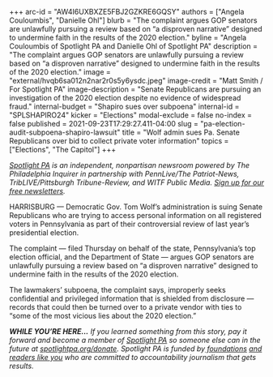 +++
arc-id = "AW4I6UXBXZE5FBJ2GZKRE6GQSY"
authors = ["Angela Couloumbis", "Danielle Ohl"]
blurb = "The complaint argues GOP senators are unlawfully pursuing a review based on “a disproven narrative” designed to undermine faith in the results of the 2020 election."
byline = "Angela Couloumbis of Spotlight PA and Danielle Ohl of Spotlight PA"
description = "The complaint argues GOP senators are unlawfully pursuing a review based on “a disproven narrative” designed to undermine faith in the results of the 2020 election."
image = "external/hvqb6sa012n2nar2r0s5y6ysdc.jpeg"
image-credit = "Matt Smith / For Spotlight PA"
image-description = "Senate Republicans are pursuing an investigation of the 2020 election despite no evidence of widespread fraud."
internal-budget = "Shapiro sues over subpoena"
internal-id = "SPLSHAPIRO24"
kicker = "Elections"
modal-exclude = false
no-index = false
published = 2021-09-23T17:29:27.411-04:00
slug = "pa-election-audit-subpoena-shapiro-lawsuit"
title = "Wolf admin sues Pa. Senate Republicans over bid to collect private voter information"
topics = ["Elections", "The Capitol"]
+++

<a href="https://www.spotlightpa.org/"><i>Spotlight PA</i></a><i> is an independent, nonpartisan newsroom powered by The Philadelphia Inquirer in partnership with PennLive/The Patriot-News, TribLIVE/Pittsburgh Tribune-Review, and WITF Public Media. </i><a href="https://www.spotlightpa.org/newsletters"><i>Sign up for our free newsletters</i></a><i>.</i>

HARRISBURG — Democratic Gov. Tom Wolf’s administration is suing Senate Republicans who are trying to access personal information on all registered voters in Pennsylvania as part of their controversial review of last year’s presidential election.

The complaint — filed Thursday on behalf of the state, Pennsylvania’s top election official, and the Department of State — argues GOP senators are unlawfully pursuing a review based on “a disproven narrative” designed to undermine faith in the results of the 2020 election.

The lawmakers’ subpoena, the complaint says, improperly seeks confidential and privileged information that is shielded from disclosure — records that could then be turned over to a private vendor with ties to “some of the most vicious lies about the 2020 election.”

<script src="https://www.spotlightpa.org/embed.js" async></script><div data-spl-embed-version="1" data-spl-src="https://www.spotlightpa.org/embeds/newsletter/"></div>

<i><b>WHILE YOU’RE HERE...</b></i><i> If you learned something from this story, pay it forward and become a member of </i><a href="https://www.spotlightpa.org/"><i>Spotlight PA</i></a><i> so someone else can in the future at </i><a href="http://spotlightpa.org/donate"><i>spotlightpa.org/donate</i></a><i>. Spotlight PA is funded by</i><a href="https://www.spotlightpa.org/support"><i> foundations</i></a><i> </i><a href="https://www.spotlightpa.org/support"><i>and readers like you</i></a><i> who are committed to accountability journalism that gets results.</i>
